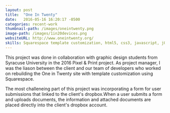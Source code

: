 ```yaml
---
layout: post
title:  "One In Twenty"
date:   2016-05-16 16:20:17 -0500
categories: recent-work
thumbnail-path: /images/oneintwenty.png
image-path: /images/1in20devices.png
websiteURL: http://www.oneintwenty.org/
skills: Squarespace template customization, html5, css3, javascript, jQuery, jSON, markdown, git, bootstrap, masonry, project management
---
```


This project was done in collaboration with graphic design students from Syracuse University in the 2016 Pixel & Print project. As project manager, I was the liason between the client and our team of developers who worked on rebuilding the One in Twenty site with template customization using Squarespace. 

The most challeneing part of this project was incorporating a form for user submissions that linked to the client's dropbox.When a user submits a form and uploads documents, the information and attached documents are placed directly into the client's dropbox account. 

